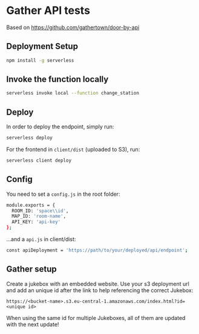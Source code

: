 # Gather API tests

Based on https://github.com/gathertown/door-by-api

## Deployment Setup

```bash
npm install -g serverless
```

## Invoke the function locally

```bash
serverless invoke local --function change_station
```

## Deploy

In order to deploy the endpoint, simply run:

```bash
serverless deploy
```
For the frontend in `client/dist` (uploaded to S3), run:
```bash
serverless client deploy
```

## Config
You need to set a `config.js` in the root folder:

```bash
module.exports = {
  ROOM_ID: 'space\\id',
  MAP_ID: 'room-name',
  API_KEY: 'api-key'
};
```
...and a `api.js` in client/dist:

```bash
const apiDeployment = 'https://path/to/your/deployed/api/endpoint';
```

## Gather setup
Create a jukebox with an embedded website. Use your s3 deployment url and add an unique id after the link to help referencing the correct Jukebox:
```
https://<bucket-name>.s3.eu-central-1.amazonaws.com/index.html?id=<unique id>
```
When using the same id for multiple Jukeboxes, all of them are updated with the next update!